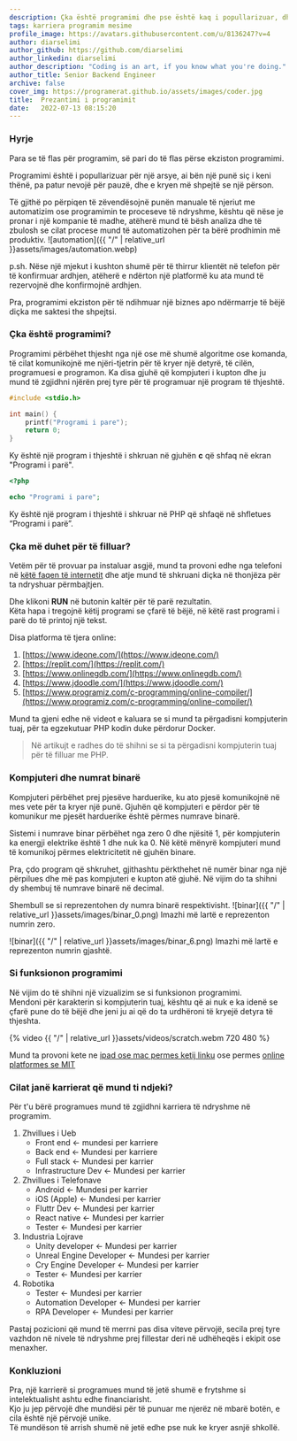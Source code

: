 ```yaml
---
description: Çka është programimi dhe pse është kaq i popullarizuar, dhe çfar rruge duhet të marrim për tu bërë një programer.
tags: karriera programim mesime
profile_image: https://avatars.githubusercontent.com/u/8136247?v=4
author: diarselimi
author_github: https://github.com/diarselimi
author_linkedin: diarselimi
author_description: "Coding is an art, if you know what you're doing."
author_title: Senior Backend Engineer
archive: false
cover_img: https://programerat.github.io/assets/images/coder.jpg
title:  Prezantimi i programimit
date:   2022-07-13 08:15:20
---
```


### Hyrje
Para se të flas për programim, së pari do të flas përse ekziston programimi.  
  
Programimi është i popullarizuar për një arsye, ai bën një punë siç i keni thënë, pa patur nevojë për pauzë, dhe e kryen më shpejtë se një përson.

Të gjithë po përpiqen të zëvendësojnë punën manuale të njeriut me automatizim ose programimin te proceseve të ndryshme, kështu që nëse je pronar i një kompanie të madhe, atëherë mund të bësh analiza dhe të zbulosh se cilat procese mund të automatizohen për ta bërë prodhimin më produktiv.
![automation]({{ "/" | relative_url  }}assets/images/automation.webp)

p.sh. Nëse një mjekut i kushton shumë për të thirrur klientët në telefon për të konfirmuar ardhjen, atëherë e ndërton një platformë ku ata mund të rezervojnë dhe konfirmojnë ardhjen.

Pra, programimi ekziston për të ndihmuar një biznes apo ndërmarrje të bëjë diçka me saktesi the shpejtsi.

### Çka është programimi?

Programimi përbëhet thjesht nga një ose më shumë algoritme ose komanda, të cilat komunikojnë me njëri-tjetrin për të kryer një detyrë, të cilën, programuesi e programon.
Ka disa gjuhë që kompjuteri i kupton dhe ju mund të zgjidhni njërën prej tyre për të programuar një program të thjeshtë.    

```c
#include <stdio.h>

int main() {
    printf("Programi i pare");
    return 0;
}
```
Ky është një program i thjeshtë i shkruan në gjuhën **c** që shfaq në ekran "Programi i parë".   

```php
<?php

echo "Programi i pare";

```
Ky është një program i thjeshtë i shkruar në PHP që shfaqë në shfletues “Programi i parë”.

### Çka më duhet për të filluar?
Vetëm për të provuar pa instaluar asgjë, mund ta provoni edhe nga telefoni në [këtë faqen të internetit](https://www.programiz.com/c-programming/online-compiler/) dhe atje mund të shkruani diçka në thonjëza për ta ndryshuar përmbajtjen. 
   
Dhe klikoni **RUN** në butonin kaltër për të parë rezultatin.   
Këta hapa i tregojnë këtij programi se çfarë të bëjë, në këtë rast programi i parë do të printoj një tekst.  

Disa platforma të tjera online:
1.	[https://www.ideone.com/](https://www.ideone.com/)
2.	[https://replit.com/](https://replit.com/)
3.	[https://www.onlinegdb.com/](https://www.onlinegdb.com/)
4.	[https://www.jdoodle.com/](https://www.jdoodle.com/)
5.	[https://www.programiz.com/c-programming/online-compiler/](https://www.programiz.com/c-programming/online-compiler/)

Mund ta gjeni edhe në videot e kaluara se si mund ta përgadisni kompjuterin tuaj, për ta egzekutuar PHP kodin duke përdorur Docker.   

> Në artikujt e radhes do të shihni se si ta përgadisni kompjuterin tuaj për të filluar me PHP.


### Kompjuteri dhe numrat binarë

Kompjuteri përbëhet prej pjesëve harduerike, ku ato pjesë komunikojnë në mes vete për ta kryer një punë.
Gjuhën që kompjuteri e përdor për të komunikur me pjesët harduerike është përmes numrave binarë.

Sistemi i numrave binar përbëhet nga zero 0 dhe njësitë 1, për kompjuterin ka energji elektrike është 1 dhe nuk ka 0.
Në këtë mënyrë kompjuteri mund të komunikoj përmes elektricitetit në gjuhën binare.

Pra, çdo program që shkruhet, gjithashtu përkthehet në numër binar nga një përpilues dhe më pas kompjuteri e kupton atë gjuhë.
Në vijim do ta shihni dy shembuj të numrave binarë në decimal.

Shembull se si reprezentohen dy numra binarë respektivisht.
![binar]({{ "/" | relative_url  }}assets/images/binar_0.png)
Imazhi më lartë e reprezenton numrin zero.

![binar]({{ "/" | relative_url  }}assets/images/binar_6.png)
Imazhi më lartë e reprezenton numrin gjashtë.

### Si funksionon programimi
Në vijim do të shihni një vizualizim se si funksionon programimi.   
Mendoni për karakterin si kompjuterin tuaj, kështu që ai nuk e ka idenë se çfarë pune do të bëjë dhe jeni ju ai që do ta urdhëroni të kryejë detyra të thjeshta.

{% video {{ "/" | relative_url  }}assets/videos/scratch.webm 720 480 %}

Mund ta provoni kete ne [ipad ose mac permes ketij linku](https://apps.apple.com/de/app/id1496833156) ose permes [online platformes se MIT](https://scratch.mit.edu/projects/editor/?tutorial=getStarted)


### Cilat janë karrierat që mund ti ndjeki?
Për t'u bërë programues mund të zgjidhni karriera të ndryshme në programim.

1. Zhvillues i Ueb
	- Front end <- mundesi per karriere
	- Back end <- Mundesi per karriere
	- Full stack <- Mundesi per karrier
	- Infrastructure Dev <- Mundesi per karrier
2. Zhvillues i Telefonave
	- Android <- Mundesi per karrier
	- iOS (Apple) <- Mundesi per karrier
    - Fluttr Dev <- Mundesi per karrier
    - React native <- Mundesi per karrier
    - Tester <- Mundesi per karrier
3. Industria Lojrave 
    - Unity developer <- Mundesi per karrier
    - Unreal Engine Developer <- Mundesi per karrier
    - Cry Engine Developer <- Mundesi per karrier
    - Tester <- Mundesi per karrier
4. Robotika
    - Tester <- Mundesi per karrier
    - Automation Developer <- Mundesi per karrier
    - RPA Developer <- Mundesi per karrier

Pastaj pozicioni që mund të merrni pas disa viteve përvojë, secila prej tyre vazhdon në nivele të ndryshme prej fillestar deri në udhëheqës i ekipit ose menaxher.   

### Konkluzioni
Pra, një karrierë si programues mund të jetë shumë e frytshme si intelektualisht ashtu edhe financiarisht.   
Kjo ju jep përvojë dhe mundësi për të punuar me njerëz në mbarë botën, e cila është një përvojë unike.   
Të mundëson të arrish shumë në jetë edhe pse nuk ke kryer asnjë shkollë.   
